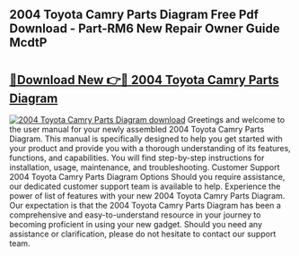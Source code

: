 ## 2004 Toyota Camry Parts Diagram Free Pdf Download - Part-RM6 New Repair Owner Guide McdtP

# <h2><a href="http://dfnvdg.blite.top/?on=2004+Toyota+Camry+Parts+Diagram">🔗Download New 👉🔴 2004 Toyota Camry Parts Diagram</a></h2>

[![2004 Toyota Camry Parts Diagram download](https://i.imgur.com/lujVjoI.png)](http://dfnvdg.blite.top/?on=2004+Toyota+Camry+Parts+Diagram)
Greetings and welcome to the user manual for your newly assembled 2004 Toyota Camry Parts Diagram. This manual is specifically designed to help you get started with your product and provide you with a thorough understanding of its features, functions, and capabilities. You will find step-by-step instructions for installation, usage, maintenance, and troubleshooting. Customer Support 2004 Toyota Camry Parts Diagram Options Should you require assistance, our dedicated customer support team is available to help. Experience the power of list of features with your new 2004 Toyota Camry Parts Diagram. Our expectation is that the 2004 Toyota Camry Parts Diagram has been a comprehensive and easy-to-understand resource in your journey to becoming proficient in using your new gadget. Should you need any assistance or clarification, please do not hesitate to contact our support team.
